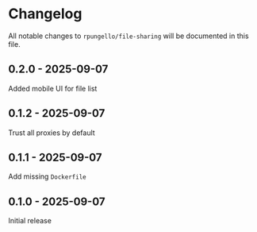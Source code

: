 # Changelog

All notable changes to `rpungello/file-sharing` will be documented in this file.

## 0.2.0 - 2025-09-07

Added mobile UI for file list

## 0.1.2 - 2025-09-07

Trust all proxies by default

## 0.1.1 - 2025-09-07

Add missing `Dockerfile`

## 0.1.0 - 2025-09-07

Initial release
